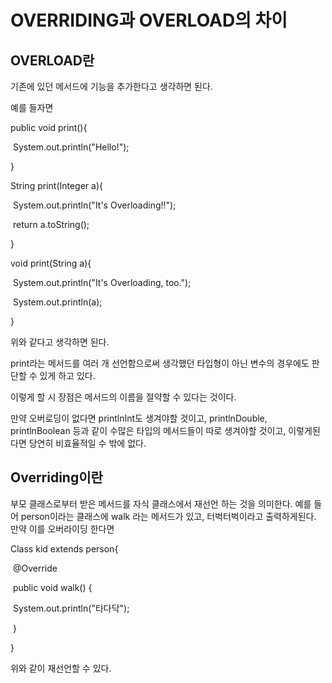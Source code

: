 # OVERRIDING과 OVERLOAD의 차이

## OVERLOAD란

기존에 있던 메서드에 기능을 추가한다고 생각하면 된다. 

예를 들자면

public void print(){

​		System.out.println("Hello!");

}

String print(Integer a){

​		System.out.println("It's Overloading!!");

​		return a.toString();

}

void print(String a){

​		System.out.println("It's Overloading, too.");

​		System.out.println(a);

}

위와 같다고 생각하면 된다. 

print라는 메서드를 여러 개 선언함으로써 생각했던 타입형이 아닌 변수의 경우에도 판단할 수 있게 하고 있다. 

이렇게 할 시 장점은 메서드의 이름을 절약할 수 있다는 것이다.

만약 오버로딩이 없다면 printlnInt도 생겨야할 것이고, printlnDouble, printlnBoolean 등과 같이 수많은 타입의 메서드들이 따로 생겨야할 것이고, 이렇게된다면 당연히 비효율적일 수 밖에 없다.





## Overriding이란

부모 클래스로부터 받은 메서드를 자식 클래스에서 재선언 하는 것을 의미한다. 예를 들어 person이라는 클래스에 walk 라는 메서드가 있고, 터벅터벅이라고 출력하게된다. 만약 이를 오버라이딩 한다면 

Class kid extends person{

​		@Override

​		public void walk() {

​				System.out.println("타다닥");

​		}

}

위와 같이 재선언할 수 있다.

